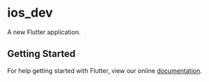# ios_dev

A new Flutter application.

## Getting Started

For help getting started with Flutter, view our online
[documentation](https://flutter.io/).
